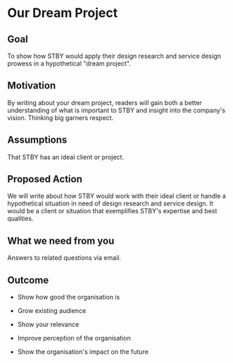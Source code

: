 # Our Dream Project

## Goal
To show how STBY would apply their design research and service design prowess in a hypothetical "dream project".

## Motivation
By writing about your dream project, readers will gain both a better understanding of what is important to STBY and insight into the company's vision. Thinking big garners respect.

## Assumptions
That STBY has an ideal client or project.

## Proposed Action
We will write about how STBY would work with their ideal client or handle a hypothetical situation in need of design research and service design. It would be a client or situation that exemplifies STBY's expertise and best qualities.

## What we need from you
Answers to related questions via email.

## Outcome
* Show how good the organisation is

* Grow existing audience

* Show your relevance

* Improve perception of the organisation

* Show the organisation's impact on the future
